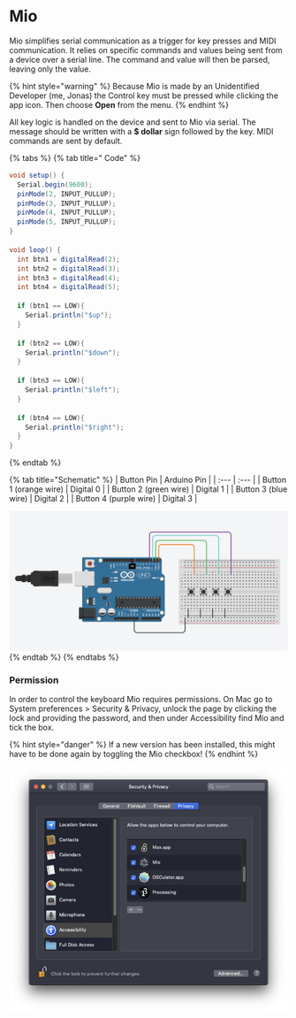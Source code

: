 # Mio

Mio simplifies serial communication as a trigger for key presses and MIDI communication. It relies on specific commands and values being sent from a device over a serial line. The command and value will then be parsed, leaving only the value.

{% hint style="warning" %}
Because Mio is made by an Unidentified Developer \(me, Jonas\) the Control key must be pressed while clicking the app icon. Then choose **Open** from the menu.
{% endhint %}

All key logic is handled on the device and sent to Mio via serial. The message should be written with a **$ dollar** sign followed by the key. MIDI commands are sent by default.

{% tabs %}
{% tab title=" Code" %}
```csharp
void setup() {
  Serial.begin(9600);
  pinMode(2, INPUT_PULLUP);
  pinMode(3, INPUT_PULLUP);
  pinMode(4, INPUT_PULLUP);
  pinMode(5, INPUT_PULLUP);
}

void loop() { 
  int btn1 = digitalRead(2);
  int btn2 = digitalRead(3);
  int btn3 = digitalRead(4);
  int btn4 = digitalRead(5);
  
  if (btn1 == LOW){
    Serial.println("$up");
  }
  
  if (btn2 == LOW){
    Serial.println("$down");
  }
  
  if (btn3 == LOW){
    Serial.println("$left");
  }
  
  if (btn4 == LOW){
    Serial.println("$right");
  }
}
```
{% endtab %}

{% tab title="Schematic" %}
| Button Pin  | Arduino Pin |
| :--- | :--- |
| Button 1 \(orange wire\) | Digital 0 |
| Button 2 \(green wire\) | Digital 1 |
| Button 3 \(blue wire\) | Digital 2 |
| Button 4 \(purple wire\) | Digital 3 |

![](../.gitbook/assets/image%20%287%29.png)
{% endtab %}
{% endtabs %}

### Permission

In order to control the keyboard Mio requires permissions. On Mac go to System preferences &gt; Security & Privacy, unlock the page by clicking the lock and providing the password, and then under Accessibility find Mio and tick the box. 

{% hint style="danger" %}
If a new version has been installed, this might have to be done again by toggling the Mio checkbox!
{% endhint %}

![](../.gitbook/assets/permissions.png)

## 

